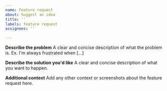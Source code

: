 ```yaml
---
name: Feature request
about: Suggest an idea
title: ''
labels: feature request
assignees: ''

---
```


**Describe the problem**
A clear and concise description of what the problem is. Ex. I'm always frustrated when [...]

**Describe the solution you'd like**
A clear and concise description of what you want to happen.

**Additional context**
Add any other context or screenshots about the feature request here.
